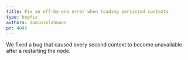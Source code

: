 ```yaml
---
title: Fix an off-by-one error when loading persisted contexts
type: bugfix
authors: dominiklohmann
pr: 4045
---
```


We fixed a bug that caused every second context to become unavailable after a
restarting the node.
